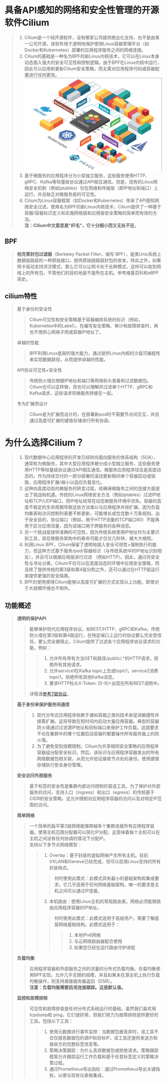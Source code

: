 # 具备API感知的网络和安全性管理的开源软件Cilium
> 1. Cilium是一个纯开源软件，没有哪家公司提供商业化支持，也不是由某一公司开源，该软件用于透明地保护使用Linux容器管理平台（如Docker和Kubernetes）部署的应用程序服务之间的网络连接。   
> 2. Cilium的基础是一种名为BPF的新Linux内核技术，它可以在Linux本身动态插入强大的安全可见性和控制逻辑。由于BPF在Linux内核中运行，因此可以应用和更新Cilium安全策略，而无需对应用程序代码或容器配置进行任何更改。   
![cilium](./images/cilium.png)   
> 3. 基于微服务的应用程序分为小型独立服务，这些服务使用HTTP、gRPC、Kafka等轻量级协议通过API相互通信。但是，现有的Linux网络安全机制（例如iptables）仅在网络和传输层（即IP地址和端口）上运行，并且缺乏对微服务层的可见性。   
> 4. Cilium为Linux容器框架（如Docker和Kubernetes）带来了API感知网络安全过滤。使用名为BPF的新Linux内核技术，Cilium提供了一种基于容器/容器标识定义和实施网络层和应用层安全策略的简单而有效的方法。   
> **注：Cilium中文意思是“纤毛“，它十分细小而又无处不在**。   

## BPF
> **柏克莱封包过滤器**（Berkeley Packet Filter，缩写 BPF），是类Unix系统上数据链路层的一种原始接口，提供原始链路层封包的收发，除此之外，如果网卡驱动支持洪泛模式，那么它可以让网卡处于此种模式，这样可以收到网络上的所有包，不管他们的目的地是不是所在主机。参考维基百科和eBPF简史。

## cilium特性
> 基于身份的安全性   
> > Cilium可见性和安全策略基于容器编排系统的标识（例如，Kubernetes中的Label）。在编写安全策略、审计和故障排查时，再也不用担心网络子网或容器IP地址了。   
> >
> 卓越的性能   
> > BPF利用Linux底层的强大能力，通过提供Linux内核的沙盒可编程性来实现数据路径，从而提供卓越的性能。   
> >
> API协议可见性+安全性   
> > 传统防火墙仅根据IP地址和端口等网络标头查看和过滤数据包。Cilium也可以这样做，但也可以理解并过滤单个HTTP、gRPC和Kafka请求，这些请求将微服务拼接在一起。   
> >
> 专为扩展而设计   
> > Cilium是为扩展而设计的，在部署新pod时不需要节点间交互，并且通过高度可扩展的键值存储进行所有协调。   

# 为什么选择Cilium？
> 1. 现代数据中心应用程序的开发已经转向面向服务的体系结构（SOA），通常称为微服务，其中大型应用程序被分成小型独立服务，这些服务使用HTTP等轻量级协议通过API相互通信。微服务应用程序往往是高度动态的，作为持续交付的一部分部署的滚动更新期间单个容器启动或销毁，应用程序扩展/缩小以适应负载变化。   
> 2. 这种向高度动态的微服务的转变过程，给确保微服务之间的连接方面提出了挑战和机遇。传统的Linux网络安全方法（例如iptables）过滤IP地址和TCP/UDP端口，但IP地址经常在动态微服务环境中流失。容器的高度不稳定的生命周期导致这些方法难以与应用程序并排扩展，因为负载均衡表和访问控制列表要不断更新，可能增长成包含数十万条规则。出于安全目的，协议端口（例如，用于HTTP流量的TCP端口80）不能再用于区分应用流量，因为该端口用于跨服务的各种消息。   
> 3. 另一个挑战是提供准确的可见性，因为传统系统使用IP地址作为主要识别工具，其在微服务架构中的寿命可能才仅仅几秒钟，被大大缩短。   
> 4. 利用Linux BPF，Cilium保留了透明地插入安全可视性+强制执行的能力，但这种方式基于服务/pod/容器标识（与传统系统中的IP地址识别相反），并且可以根据应用层进行过滤 （例如HTTP）。因此，通过将安全性与寻址分离，Cilium不仅可以在高度动态的环境中应用安全策略，而且除了提供传统的第3层和第4层分割之外，还可以通过在HTTP层运行来提供更强的安全隔离。   
> 5. BPF的使用使得Cilium能够以高度可扩展的方式实现以上功能，即使对于大规模环境也不例外。   

## 功能概述
> **透明的保护API**   
> > 能够保护现代应用程序协议，如REST/HTTP、gRPC和Kafka。传统防火墙在第3层和第4层运行，在特定端口上运行的协议要么完全受信任，要么完全被阻止。Cilium提供了过滤各个应用程序协议请求的功能，例如：   
> >> 1. 允许所有带有方法GET和路径/public/.*的HTTP请求。拒绝所有其他请求。   
> >> 2. 允许service1在Kafka topic上生成topic1，service2消费topic1。拒绝所有其他Kafka消息。   
> >> 3. 要求HTTP标头X-Token: [0-9]+出现在所有REST调用中。   
> >
> > 详情请[参考7层协议](http://docs.cilium.io/en/stable/policy/#layer-7)。
> >
> **基于身份来保护服务间通信**   
> > 1. 现代分布式应用程序依赖于诸如容器之类的技术来促进敏捷性并按需扩展。这将导致在短时间内启动大量应用容器。典型的容器防火墙通过过滤源IP地址和目标端口来保护工作负载。这就要求不论在集群中的哪个位置启动容器时都要操作所有服务器上的防火墙。   
> > 2. 为了避免受到规模限制，Cilium为共享相同安全策略的应用程序容器组分配安全标识。然后，该标识与应用程序容器发出的所有网络数据包相关联，从而允许验证接收节点处的身份。使用键值存储执行安全身份管理。   
> >
> **安全访问外部服务**   
> > 基于标签的安全性是集群内部访问控制的首选工具。为了保护对外部服务的访问，支持入口（ingress）和出口（egress）的传统基于CIDR的安全策略。这允许限制对应用程序容器的访问以及对特定IP范围的访问。   
> >
> **简单网络**   
> > 一个简单的扁平第3层网络能够跨越多个集群连接所有应用程序容器。使用主机范围分配器可以简化IP分配。这意味着每个主机可以在主机之间没有任何协调的情况下分配IP。   
> > 支持以下多节点网络模型：   
> >> 1. Overlay：基于封装的虚拟网络产生所有主机。目前VXLAN和Geneve已经完成，但可以启用Linux支持的所有封装格式。
> >>> 何时使用此模式：此模式具有最小的基础架构和集成要求。它几乎适用于任何网络基础架构，唯一的要求是主机之间可以通过IP连接。
> >>
> >> 2. 本机路由：使用Linux主机的常规路由表。网络必须能够路由应用程序容器的IP地址。   
> >>> 何时使用此模式：此模式适用于高级用户，需要了解底层网络基础结构。此模式适用于：   
> >>>> 1. 本地IPv6网络   
> >>>> 2. 与云网络路由器配合使用   
> >>>> 3. 如果您已经在运行路由守护进程   
> >
> **负载均衡**   
> > 应用程序容器和外部服务之间的流量的分布式负载均衡。负载均衡使用BPF实现，允许几乎无限的规模，并且如果未在源主机上执行负载均衡操作，则支持直接服务器返回（DSR）。   
> > **注意：负载均衡需要启用连接跟踪。这是默认值。**   
> >
> **监控和故障排除**   
> > 可见性和故障排查是任何分布式系统运行的基础。虽然我们喜欢用tcpdump和 ping，它们很好用，但我们努力为故障排除提供更好的工具。包括以下工具：   
> >> 1. 使用元数据进行事件监控：当数据包被丢弃时，该工具不仅仅报告数据包的源IP和目标IP，该工具还提供发送方和接收方的完整标签信息等。   
> >> 2. 策略决策跟踪：为什么丢弃数据包或拒绝请求。策略跟踪框架允许跟踪运行工作负载和基于任意标签定义的策略决策过程。   
> >> 3. 通过Prometheus导出指标：通过Prometheus导出关键指标，以便与现有仪表板集成。   
> 














